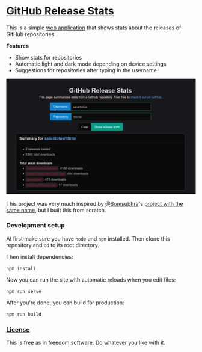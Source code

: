 # [GitHub Release Stats](https://ghstats.010.one)
This is a simple [web application](https://ghstats.010.one) that shows stats about the releases of GitHub repositories.

**Features**
* Show stats for repositories
* Automatic light and dark mode depending on device settings
* Suggestions for repositories after typing in the username

[![Screenshot showing the summary section for one of my projects](.github/img/screenshot-darkmode.png)](https://ghstats.010.one/?user=xarantolus&repo=filtrite)

This project was very much inspired by [@Somsubhra](https://github.com/Somsubhra)'s [project with the same name](https://github.com/Somsubhra/github-release-stats), but I built this from scratch.

### Development setup
At first make sure you have `node` and `npm` installed. Then clone this repository and `cd` to its root directory.

Then install dependencies:
```
npm install
```

Now you can run the site with automatic reloads when you edit files:
```
npm run serve
```

After you're done, you can build for production:
```
npm run build
```

### [License](LICENSE)
This is free as in freedom software. Do whatever you like with it.
